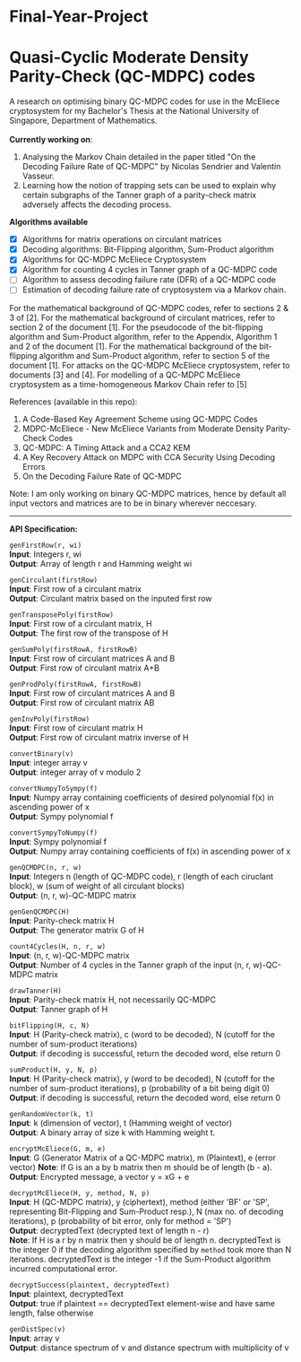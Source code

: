 # Final-Year-Project
# Quasi-Cyclic Moderate Density Parity-Check (QC-MDPC) codes

A research on optimising binary QC-MDPC codes for use in the McEliece cryptosystem for my Bachelor's Thesis at the National University of Singapore, Department of Mathematics.
<br>  
**Currently working on**:  
1. Analysing the Markov Chain detailed in the paper titled "On the Decoding Failure Rate of QC-MDPC" by Nicolas Sendrier and Valentin Vasseur.
2. Learning how the notion of trapping sets can be used to explain why certain subgraphs of the Tanner graph of a parity-check matrix adversely affects the decoding process.

**Algorithms available**  
- [x] Algorithms for matrix operations on circulant matrices
- [x] Decoding algorithms: Bit-Flipping algorithm, Sum-Product algorithm
- [x] Algorithms for QC-MDPC McEliece Cryptosystem
- [x] Algorithm for counting 4 cycles in Tanner graph of a QC-MDPC code
- [ ] Algorithm to assess decoding failure rate (DFR) of a QC-MDPC code
- [ ] Estimation of decoding failure rate of cryptosystem via a Markov chain.

For the mathematical background of QC-MDPC codes, refer to sections 2 & 3 of [2].  For the mathematical background of circulant matrices, refer to section 2 of the document [1]. For the pseudocode of the bit-flipping algorithm and Sum-Product algorithm, refer to the Appendix, Algorithm 1 and 2 of the document [1]. For the mathematical background of the bit-flipping algorithm and Sum-Product algorithm, refer to section 5 of the document [1]. For attacks on the QC-MDPC McEliece cryptosystem, refer to documents [3] and [4]. For modelling of a QC-MDPC McEliece cryptosystem as a time-homogeneous Markov Chain refer to [5] 

References (available in this repo):  
1. A Code-Based Key Agreement Scheme using QC-MDPC Codes  
2. MDPC-McEliece - New McEliece Variants from Moderate Density Parity-Check Codes  
3. QC-MDPC: A Timing Attack and a CCA2 KEM
4. A Key Recovery Attack on MDPC with CCA Security Using Decoding Errors
5. On the Decoding Failure Rate of QC-MDPC

Note: I am only working on binary QC-MDPC matrices, hence by default all input vectors and matrices are to be in binary wherever neccesary.  

---  
**API Specification:**  

```genFirstRow(r, wi)```  
**Input**: Integers r, wi  
**Output**: Array of length r and Hamming weight wi

```genCirculant(firstRow)```  
**Input**: First row of a circulant matrix  
**Output**: Circulant matrix based on the inputed first row

```genTransposePoly(firstRow)```  
**Input**: First row of a circulant matrix, H  
**Output**: The first row of the transpose of H

```genSumPoly(firstRowA, firstRowB)```  
**Input**: First row of circulant matrices A and B  
**Output**: First row of circulant matrix A+B

```genProdPoly(firstRowA, firstRowB)```  
**Input**: First row of circulant matrices A and B  
**Output**: First row of circulant matrix AB

```genInvPoly(firstRow)```  
**Input**: First row of circulant matrix H  
**Output**: First row of circulant matrix inverse of H

```convertBinary(v)```  
**Input**: integer array v  
**Output**: integer array of v modulo 2  

```convertNumpyToSympy(f)```  
**Input**: Numpy array containing coefficients of desired polynomial f(x) in ascending power of x  
**Output**: Sympy polynomial f

```convertSympyToNumpy(f)```  
**Input**: Sympy polynomial f  
**Output**: Numpy array containing coefficients of f(x) in ascending power of x  

```genQCMDPC(n, r, w)```  
**Input**: Integers n (length of QC-MDPC code), r (length of each ciruclant block), w (sum of weight of all circulant blocks)  
**Output**: (n, r, w)-QC-MDPC matrix

```genGenQCMDPC(H)```  
**Input**: Parity-check matrix H  
**Output**: The generator matrix G of H

```count4Cycles(H, n, r, w)```  
**Input**: (n, r, w)-QC-MDPC matrix  
**Output**: Number of 4 cycles in the Tanner graph of the input (n, r, w)-QC-MDPC matrix

```drawTanner(H)```  
**Input**: Parity-check matrix H, not necessarily QC-MDPC  
**Output**: Tanner graph of H

```bitFlipping(H, c, N)```  
**Input**: H (Parity-check matrix), c (word to be decoded), N (cutoff for the number of sum-product iterations)  
**Output**: if decoding is successful, return the decoded word, else return 0

```sumProduct(H, y, N, p)```  
**Input**: H (Parity-check matrix), y (word to be decoded), N (cutoff for the number of sum-product iterations), p (probability of a bit being digit 0)  
**Output**: if decoding is successful, return the decoded word, else return 0

```genRandomVector(k, t)```  
**Input**: k (dimension of vector), t (Hamming weight of vector)  
**Output**: A binary array of size k with Hamming weight t.

```encryptMcEliece(G, m, e)```  
**Input**: G (Generator Matrix of a QC-MDPC matrix), m (Plaintext), e (error vector)
**Note**: If G is an a by b  matrix then m should be of length (b - a).  
**Output**: Encrypted message, a vector y = xG + e

```decryptMcEliece(H, y, method, N, p)```  
**Input**: H (QC-MDPC matrix), y (ciphertext), method (either 'BF' or 'SP', representing Bit-Flipping and Sum-Product resp.), N (max no. of decoding iterations), p (probability of bit error, only for method = 'SP')  
**Output**: decryptedText (decrypted text of length n - r)  
**Note**: If H is a r by n matrix then y should be of length n. decryptedText is the integer 0 if the decoding algorithm specified by ```method``` took more than N iterations. decryptedText is the integer -1 if the Sum-Product algorithm incurred computational error.

```decryptSuccess(plaintext, decryptedText)```  
**Input**: plaintext, decryptedText  
**Output**: true if plaintext == decryptedText element-wise and have same length, false otherwise

```genDistSpec(v)```  
**Input**: array v  
**Output**: distance spectrum of v and distance spectrum with multiplicity of v
